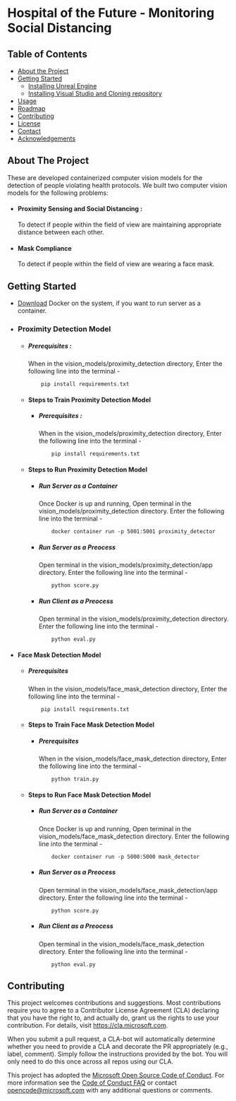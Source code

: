 # Hospital of the Future - Monitoring Social Distancing 


<!-- TABLE OF CONTENTS -->
## Table of Contents

* [About the Project](#about-the-project)
* [Getting Started](#getting-started)
  * [Installing Unreal Engine](#installing-unreal-engine)
  * [Installing Visual Studio and Cloning repository](#installing-visual-studio-and-cloning-repository)
* [Usage](#usage)
* [Roadmap](#roadmap)
* [Contributing](#contributing)
* [License](#license)
* [Contact](#contact)
* [Acknowledgements](#acknowledgements)


## About The Project
These are developed containerized computer vision models for the detection of people violating health protocols.
We built two computer vision models for the following problems:	
* #### Proximity Sensing and Social Distancing :
    To detect if people within the field of view are maintaining appropriate distance between each other.
* #### Mask Compliance
    To detect if people within the field of view are wearing a face mask.


<!-- GETTING STARTED -->
## Getting Started
* [Download](https://www.docker.com/products/docker-desktop) Docker on the system, if you want to run server as a container.

* ### Proximity Detection Model
    * ##### Prerequisites :
        When in the vision_models/proximity_detection directory,
        Enter the following line into the terminal -
        ```
            pip install requirements.txt
        ```
    * #### Steps to Train Proximity Detection Model
        * ##### Prerequisites :
            When in the vision_models/proximity_detection directory,
            Enter the following line into the terminal -
            ```
                pip install requirements.txt
            ```
    * #### Steps to Run Proximity Detection Model
        * ##### Run Server as a Container
            Once Docker is up and running,
            Open terminal in the vision_models/proximity_detection directory.
            Enter the following line into the terminal -
            ```
                docker container run -p 5001:5001 proximity_detector
            ```
        * ##### Run Server as a Preocess
            Open terminal in the vision_models/proximity_detection/app directory.
            Enter the following line into the terminal -
            ```
                python score.py
            ```
        * ##### Run Client as a Preocess
            Open terminal in the vision_models/proximity_detection directory.
            Enter the following line into the terminal -
            ```
                python eval.py
            ```

* #### Face Mask Detection Model
    * ##### Prerequisites
        When in the vision_models/face_mask_detection directory,
        Enter the following line into the terminal -
        ```
            pip install requirements.txt
        ```
    * #### Steps to Train Face Mask Detection Model
        * ##### Prerequisites
            When in the vision_models/face_mask_detection directory,
            Enter the following line into the terminal -
            ```
                python train.py
            ```
    * #### Steps to Run Face Mask Detection Model
        * ##### Run Server as a Container
            Once Docker is up and running,
            Open terminal in the vision_models/face_mask_detection directory.
            Enter the following line into the terminal -
            ```
                docker container run -p 5000:5000 mask_detector
            ```
        * ##### Run Server as a Preocess
            Open terminal in the vision_models/face_mask_detection/app directory.
            Enter the following line into the terminal -
            ```
                python score.py
            ```
        * ##### Run Client as a Preocess
            Open terminal in the vision_models/face_mask_detection directory.
            Enter the following line into the terminal -
            ```
                python eval.py
            ```

## Contributing

This project welcomes contributions and suggestions.  Most contributions require you to agree to a
Contributor License Agreement (CLA) declaring that you have the right to, and actually do, grant us
the rights to use your contribution. For details, visit https://cla.microsoft.com.

When you submit a pull request, a CLA-bot will automatically determine whether you need to provide
a CLA and decorate the PR appropriately (e.g., label, comment). Simply follow the instructions
provided by the bot. You will only need to do this once across all repos using our CLA.

This project has adopted the [Microsoft Open Source Code of Conduct](https://opensource.microsoft.com/codeofconduct/).
For more information see the [Code of Conduct FAQ](https://opensource.microsoft.com/codeofconduct/faq/) or
contact [opencode@microsoft.com](mailto:opencode@microsoft.com) with any additional questions or comments.
